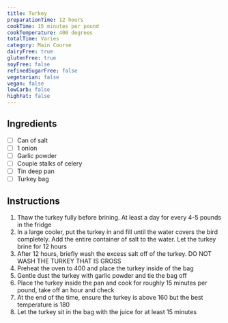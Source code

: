 ```yaml
---
title: Turkey
preparationTime: 12 hours
cookTime: 15 minutes per pound
cookTemperature: 400 degrees
totalTime: Varies
category: Main Course
dairyFree: true
glutenFree: true
soyFree: false
refinedSugarFree: false
vegetarian: false
vegan: false
lowCarb: false
highFat: false
---
```


## Ingredients

- [ ] Can of salt
- [ ] 1 onion
- [ ] Garlic powder
- [ ] Couple stalks of celery
- [ ] Tin deep pan
- [ ] Turkey bag

## Instructions

1. Thaw the turkey fully before brining. At least a day for every 4-5 pounds in the fridge
2. In a large cooler, put the turkey in and fill until the water covers the bird completely. Add the entire container of salt to the water. Let the turkey brine for 12 hours
3. After 12 hours, briefly wash the excess salt off of the turkey. DO NOT WASH THE TURKEY THAT IS GROSS
4. Preheat the oven to 400 and place the turkey inside of the bag
5. Gentle dust the turkey with garlic powder and tie the bag off
6. Place the turkey inside the pan and cook for roughly 15 minutes per pound, take off an hour and check
7. At the end of the time, ensure the turkey is above 160 but the best temperature is 180
8. Let the turkey sit in the bag with the juice for at least 15 minutes

